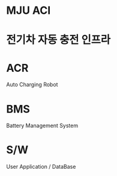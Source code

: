 # MJU ACI

# 전기차 자동 충전 인프라

# ACR
  Auto Charging Robot
  
# BMS
  Battery Management System

# S/W
  User Application / DataBase
